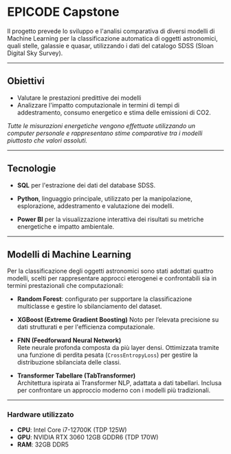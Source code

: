 # EPICODE Capstone

Il progetto prevede lo sviluppo e l'analisi comparativa di diversi modelli di Machine Learning per la classificazione automatica di oggetti astronomici, quali stelle, galassie e quasar, utilizzando i dati del catalogo SDSS (Sloan Digital Sky Survey).
    
---
## Obiettivi 
- Valutare le prestazioni predittive dei modelli
- Analizzare l'impatto computazionale in termini di tempi di addestramento, consumo energetico e stima delle emissioni di CO2. 

*Tutte le misurazioni energetiche vengono effettuate utilizzando un computer personale e rappresentano stime comparative tra i modelli piuttosto che valori assoluti.*    

---

## Tecnologie

- **SQL** per l'estrazione dei dati del database SDSS.

- **Python**, linguaggio principale, utilizzato per la manipolazione, esplorazione, addestramento e valutazione dei modelli.
    
- **Power BI** per la visualizzazione interattiva dei risultati su metriche energetiche e impatto ambientale.
    
---

## Modelli di Machine Learning

Per la classificazione degli oggetti astronomici sono stati adottati quattro modelli, scelti per rappresentare approcci eterogenei e confrontabili sia in termini prestazionali che computazionali:

- **Random Forest**: configurato per supportare la classificazione multiclasse e gestire lo sbilanciamento del dataset.
    
- **XGBoost (Extreme Gradient Boosting)** Noto per l’elevata precisione su dati strutturati e per l'efficienza computazionale.
    
- **FNN (Feedforward Neural Network)**  
    Rete neurale profonda composta da più layer densi. Ottimizzata tramite una funzione di perdita pesata (`CrossEntropyLoss`) per gestire la distribuzione sbilanciata delle classi.
    
- **Transformer Tabellare (TabTransformer)**  
    Architettura ispirata ai Transformer NLP, adattata a dati tabellari. Inclusa per confrontare un approccio moderno con i modelli più tradizionali.

---

### Hardware utilizzato
- **CPU**: Intel Core i7-12700K (TDP 125W)
- **GPU**: NVIDIA RTX 3060 12GB GDDR6 (TDP 170W)
- **RAM**: 32GB DDR5
